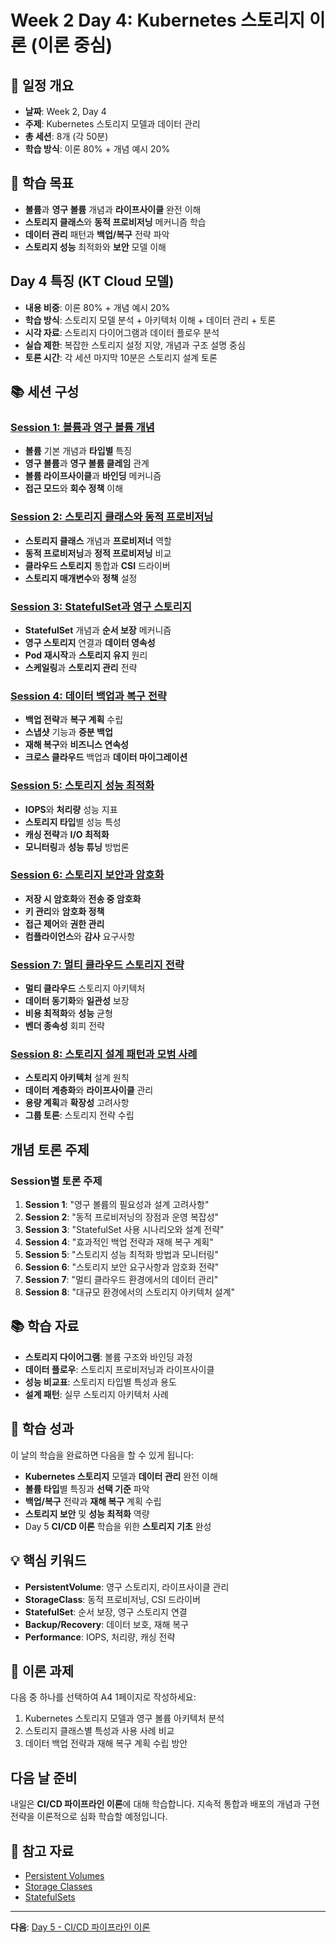# Week 2 Day 4: Kubernetes 스토리지 이론 (이론 중심)

## 📅 일정 개요
- **날짜**: Week 2, Day 4
- **주제**: Kubernetes 스토리지 모델과 데이터 관리
- **총 세션**: 8개 (각 50분)
- **학습 방식**: 이론 80% + 개념 예시 20%

## 🎯 학습 목표
- **볼륨**과 **영구 볼륨** 개념과 **라이프사이클** 완전 이해
- **스토리지 클래스**와 **동적 프로비저닝** 메커니즘 학습
- **데이터 관리** 패턴과 **백업/복구** 전략 파악
- **스토리지 성능** 최적화와 **보안** 모델 이해

## Day 4 특징 (KT Cloud 모델)
- **내용 비중**: 이론 80% + 개념 예시 20%
- **학습 방식**: 스토리지 모델 분석 + 아키텍처 이해 + 데이터 관리 + 토론
- **시각 자료**: 스토리지 다이어그램과 데이터 플로우 분석
- **실습 제한**: 복잡한 스토리지 설정 지양, 개념과 구조 설명 중심
- **토론 시간**: 각 세션 마지막 10분은 스토리지 설계 토론

## 📚 세션 구성

### [Session 1: 볼륨과 영구 볼륨 개념](./session_01.md)
- **볼륨** 기본 개념과 **타입별** 특징
- **영구 볼륨**과 **영구 볼륨 클레임** 관계
- **볼륨 라이프사이클**과 **바인딩** 메커니즘
- **접근 모드**와 **회수 정책** 이해

### [Session 2: 스토리지 클래스와 동적 프로비저닝](./session_02.md)
- **스토리지 클래스** 개념과 **프로비저너** 역할
- **동적 프로비저닝**과 **정적 프로비저닝** 비교
- **클라우드 스토리지** 통합과 **CSI** 드라이버
- **스토리지 매개변수**와 **정책** 설정

### [Session 3: StatefulSet과 영구 스토리지](./session_03.md)
- **StatefulSet** 개념과 **순서 보장** 메커니즘
- **영구 스토리지** 연결과 **데이터 영속성**
- **Pod 재시작**과 **스토리지 유지** 원리
- **스케일링**과 **스토리지 관리** 전략

### [Session 4: 데이터 백업과 복구 전략](./session_04.md)
- **백업 전략**과 **복구 계획** 수립
- **스냅샷** 기능과 **증분 백업**
- **재해 복구**와 **비즈니스 연속성**
- **크로스 클라우드** 백업과 **데이터 마이그레이션**

### [Session 5: 스토리지 성능 최적화](./session_05.md)
- **IOPS**와 **처리량** 성능 지표
- **스토리지 타입**별 성능 특성
- **캐싱 전략**과 **I/O 최적화**
- **모니터링**과 **성능 튜닝** 방법론

### [Session 6: 스토리지 보안과 암호화](./session_06.md)
- **저장 시 암호화**와 **전송 중 암호화**
- **키 관리**와 **암호화 정책**
- **접근 제어**와 **권한 관리**
- **컴플라이언스**와 **감사** 요구사항

### [Session 7: 멀티 클라우드 스토리지 전략](./session_07.md)
- **멀티 클라우드** 스토리지 아키텍처
- **데이터 동기화**와 **일관성** 보장
- **비용 최적화**와 **성능** 균형
- **벤더 종속성** 회피 전략

### [Session 8: 스토리지 설계 패턴과 모범 사례](./session_08.md)
- **스토리지 아키텍처** 설계 원칙
- **데이터 계층화**와 **라이프사이클** 관리
- **용량 계획**과 **확장성** 고려사항
- **그룹 토론**: 스토리지 전략 수립

## 개념 토론 주제

### Session별 토론 주제
1. **Session 1**: "영구 볼륨의 필요성과 설계 고려사항"
2. **Session 2**: "동적 프로비저닝의 장점과 운영 복잡성"
3. **Session 3**: "StatefulSet 사용 시나리오와 설계 전략"
4. **Session 4**: "효과적인 백업 전략과 재해 복구 계획"
5. **Session 5**: "스토리지 성능 최적화 방법과 모니터링"
6. **Session 6**: "스토리지 보안 요구사항과 암호화 전략"
7. **Session 7**: "멀티 클라우드 환경에서의 데이터 관리"
8. **Session 8**: "대규모 환경에서의 스토리지 아키텍처 설계"

## 📚 학습 자료
- **스토리지 다이어그램**: 볼륨 구조와 바인딩 과정
- **데이터 플로우**: 스토리지 프로비저닝과 라이프사이클
- **성능 비교표**: 스토리지 타입별 특성과 용도
- **설계 패턴**: 실무 스토리지 아키텍처 사례

## 🎯 학습 성과
이 날의 학습을 완료하면 다음을 할 수 있게 됩니다:
- **Kubernetes 스토리지** 모델과 **데이터 관리** 완전 이해
- **볼륨 타입**별 특징과 **선택 기준** 파악
- **백업/복구** 전략과 **재해 복구** 계획 수립
- **스토리지 보안** 및 **성능 최적화** 역량
- Day 5 **CI/CD 이론** 학습을 위한 **스토리지 기초** 완성

## 💡 핵심 키워드
- **PersistentVolume**: 영구 스토리지, 라이프사이클 관리
- **StorageClass**: 동적 프로비저닝, CSI 드라이버
- **StatefulSet**: 순서 보장, 영구 스토리지 연결
- **Backup/Recovery**: 데이터 보호, 재해 복구
- **Performance**: IOPS, 처리량, 캐싱 전략

## 📝 이론 과제
다음 중 하나를 선택하여 A4 1페이지로 작성하세요:
1. Kubernetes 스토리지 모델과 영구 볼륨 아키텍처 분석
2. 스토리지 클래스별 특성과 사용 사례 비교
3. 데이터 백업 전략과 재해 복구 계획 수립 방안

## 다음 날 준비
내일은 **CI/CD 파이프라인 이론**에 대해 학습합니다. 지속적 통합과 배포의 개념과 구현 전략을 이론적으로 심화 학습할 예정입니다.

## 🔗 참고 자료
- [Persistent Volumes](https://kubernetes.io/docs/concepts/storage/persistent-volumes/)
- [Storage Classes](https://kubernetes.io/docs/concepts/storage/storage-classes/)
- [StatefulSets](https://kubernetes.io/docs/concepts/workloads/controllers/statefulset/)

---
**다음**: [Day 5 - CI/CD 파이프라인 이론](../day_05/README.md)